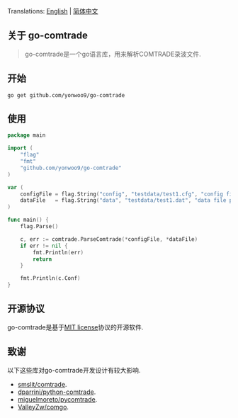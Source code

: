 Translations: [English](README.md) | [简体中文](README_zh.md)

## 关于 go-comtrade

> go-comtrade是一个go语言库，用来解析COMTRADE录波文件.

## 开始

```shell
go get github.com/yonwoo9/go-comtrade
```

## 使用

```go
package main

import (
	"flag"
	"fmt"
	"github.com/yonwoo9/go-comtrade"
)

var (
	configFile = flag.String("config", "testdata/test1.cfg", "config file path")
	dataFile   = flag.String("data", "testdata/test1.dat", "data file path")
)

func main() {
	flag.Parse()

	c, err := comtrade.ParseComtrade(*configFile, *dataFile)
	if err != nil {
		fmt.Println(err)
		return
	}

	fmt.Println(c.Conf)
}
```


## 开源协议

go-comtrade是基于[MIT license](./LICENSE)协议的开源软件.

## 致谢
以下这些库对go-comtrade开发设计有较大影响.

- [smslit/comtrade](https://github.com/smslit/comtrade).
- [dparrini/python-comtrade](https://github.com/dparrini/python-comtrade).
- [miguelmoreto/pycomtrade](https://github.com/miguelmoreto/pycomtrade).
- [ValleyZw/comgo](https://github.com/ValleyZw/comgo).

